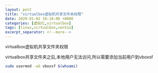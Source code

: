 ```yaml
---
layout: post
title: "virtualbox虚拟机共享文件夹权限"
date: 2020-01-02 10:18:00 +0800
categories: [虚拟化,virtualbox]
tags: [linux,virtualbox,centos]
excerpt_separator: <!--more-->
---
```

virtualbox虚拟机共享文件夹权限
<!--more-->

virtualbox共享文件夹之后,本地用户无法访问,所以需要添加当前用户到vboxsf

```bash
sudo usermod -aG vboxsf $(whoami)
```